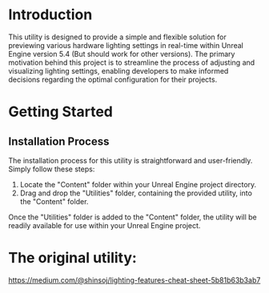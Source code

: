 # Introduction

This utility is designed to provide a simple and flexible solution for previewing various hardware lighting settings in real-time within Unreal Engine version 5.4 (But should work for other versions). 
The primary motivation behind this project is to streamline the process of adjusting and visualizing lighting settings, enabling developers to make informed decisions regarding the optimal configuration for their projects.

# Getting Started

## Installation Process

The installation process for this utility is straightforward and user-friendly. Simply follow these steps:

1. Locate the "Content" folder within your Unreal Engine project directory.
2. Drag and drop the "Utilities" folder, containing the provided utility, into the "Content" folder.

Once the "Utilities" folder is added to the "Content" folder, the utility will be readily available for use within your Unreal Engine project.

# The original utility:
https://medium.com/@shinsoj/lighting-features-cheat-sheet-5b81b63b3ab7
